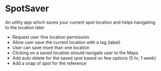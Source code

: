 # SpotSaver
An utility app which saves your current spot location and helps navigating to the location later

- Request user fine location permission
- Allow user save the current location with a tag (label)
- User can save more than one location
- Clicking on a saved location should navigate user to the Maps
- Add auto delete for the saved spot based on few options (5 hr, 1 week)
- Add a snap of spot for the reference